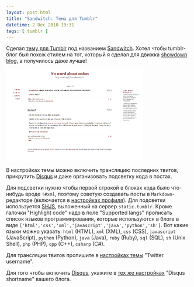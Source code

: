 ```yaml
---
layout: post.html
title: "Sandwitch: Тема для Tumblr"
datetime: 2 Dec 2010 19:31
tags: [ tumblr ]
---
```


Сделал [тему для Tumblr](http://www.tumblr.com/theme/18012) под названием [Sandwitch](http://uncyclopedia.wikia.com/wiki/Sandwitch). Хотел чтобы tumblr-блог был похож стилем на тот, который я сделал для движка [showdown blog](http://code.google.com/p/showdown-blog/), а получилось даже лучше!

![Скриншот](assets/ru/tumblr-sandwitch-theme/screen.png)

В настройках темы можно включить трансляцию последних твитов, прикрутить [Disqus](http://disqus.com) и даже организовать подсветку кода в постах.

Для подсветки нужно чтобы первой строкой в блоках кода было что-нибудь вроде `!#xml`, поэтому советую создавать посты в `Markdown`-редакторе (включается в [настройках профиля](http://www.tumblr.com/preferences)). Для подсветки используется [SHJS](http://shjs.sourceforge.net/), выложенный на сервер `static.tumblr`. Кроме галочки "Highlight code" надо в поле "Supported langs" прописать список языков программирования, которые используются в блоге в виде `['html','css','xml','javascript','java','python','sh']`. Вот какие языки можно указать: `html` (HTML), `xml` (XML), `css` (CSS), `javascript` (JavaScript), `python` (Python), `java` (Java), `ruby` (Ruby), `sql` (SQL), `sh` (Unix Shell), `php` (PHP), `cpp` (C++), `csharp` (C\#).

Для трансляции твитов пропишите в [настройках темы](http://www.tumblr.com/customize) "Twitter username".

Для того чтобы включить [Disqus](http://disqus.com), укажите в [тех же настройках](http://www.tumblr.com/customize) "Disqus shortname" вашего блога.
